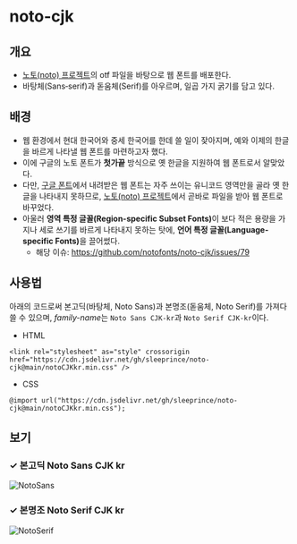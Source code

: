 # noto-cjk

## 개요
- [노토(noto) 프로젝트](https://github.com/notofonts/noto-cjk)의 otf 파일을 바탕으로 웹 폰트를 배포한다.
- 바탕체(Sans‐serif)과 돋움체(Serif)를 아우르며, 일곱 가지 굵기를 담고 있다.

## 배경
- 웹 환경에서 현대 한국어와 중세 한국어를 한데 쓸 일이 잦아지며, 예와 이제의 한글을 바르게 나타낼 웹 폰트를 마련하고자 했다.
- 이에 구글의 노토 폰트가 **첫가끝** 방식으로 옛 한글을 지원하여 웹 폰트로서 알맞았다.
- 다만, [구글 폰트](https://fonts.google.com/)에서 내려받은 웹 폰트는 자주 쓰이는 유니코드 영역만을 골라 옛 한글을 나타내지 못하므로, [노토(noto) 프로젝트](https://github.com/notofonts/noto-cjk)에서 곧바로 파일을 받아 웹 폰트로 바꾸었다.
- 아울러 <b>영역 특정 글꼴(Region-specific Subset Fonts)</b>이 보다 적은 용량을 가지나 세로 쓰기를 바르게 나타내지 못하는 탓에, <b>언어 특정 글꼴(Language-specific Fonts)</b>을 끌어썼다.
    - 해당 이슈: https://github.com/notofonts/noto-cjk/issues/79

## 사용법
아래의 코드로써 본고딕(바탕체, Noto Sans)과 본명조(돋움체, Noto Serif)를 가져다 쓸 수 있으며, *family-name*는 `Noto Sans CJK-kr`과 `Noto Serif CJK-kr`이다.
- HTML
```
<link rel="stylesheet" as="style" crossorigin href="https://cdn.jsdelivr.net/gh/sleeprince/noto-cjk@main/notoCJKkr.min.css" />
```
- CSS
```
@import url("https://cdn.jsdelivr.net/gh/sleeprince/noto-cjk@main/notoCJKkr.min.css");
```
## 보기
### ✓ 본고딕 Noto Sans CJK kr
![NotoSans](https://github.com/user-attachments/assets/1104cba7-c855-4c58-8db9-0583c9723be2)
### ✓ 본명조 Noto Serif CJK kr
![NotoSerif](https://github.com/user-attachments/assets/8ba3cf32-e81d-47cd-b901-69672e66cc7c)
